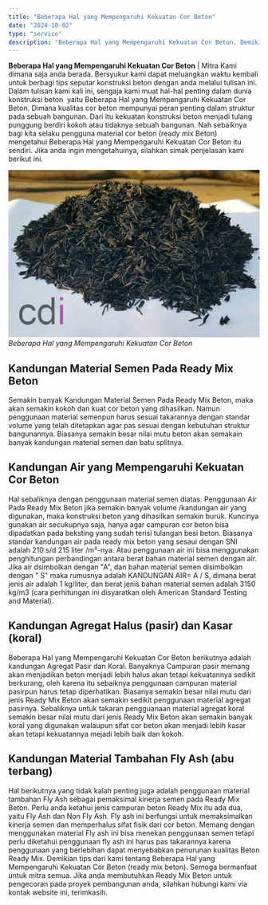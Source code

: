 ```yaml
---
title: "Beberapa Hal yang Mempengaruhi Kekuatan Cor Beton"
date: "2024-10-02"
type: "service"
description: "Beberapa Hal yang Mempengaruhi Kekuatan Cor Beton. Demikian tips dari kami tentang Beberapa Hal yang Mempengaruhi Kekuatan Cor Beton (ready mix beton). Semog..."
---
```


**Beberapa Hal yang Mempengaruhi Kekuatan Cor Beton** | Mitra Kami dimana saja anda berada. Bersyukur kami dapat meluangkan waktu kembali untuk berbagi tips seputar konstruksi beton dengan anda melalui tulisan ini. Dalam tulisan kami kali ini, sengaja kami muat hal-hal penting dalam dunia konstruksi beton  yaitu Beberapa Hal yang Mempengaruhi Kekuatan Cor Beton. Dimana kualitas cor beton mempunyai peran penting dalam struktur pada sebuah bangunan. Dari itu kekuatan konstruksi beton menjadi tulang punggung berdiri kokoh atau tidaknya sebuah bangunan. Nah sebaiknya bagi kita selaku pengguna material cor beton (ready mix Beton) mengetahui Beberapa Hal yang Mempengaruhi Kekuatan Cor Beton itu sendiri. Jika anda ingin mengetahuinya, silahkan simak penjelasan kami berikut ini.

![Daftar Harga Material Pasir dan Batu Terlengkap 2014](/images/blog/arang-sekam.png)
*Beberapa Hal yang Mempengaruhi Kekuatan Cor Beton*

 ## Kandungan Material Semen Pada Ready Mix Beton
    
Semakin banyak Kandungan Material Semen Pada Ready Mix Beton, maka akan semakin kokoh dan kuat cor beton yang dihasilkan. Namun penggunaan material semenpun harus sesuai takarannya dengan standar volume yang telah ditetapkan agar pas sesuai dengan kebutuhan struktur bangunannya. Biasanya semakin besar nilai mutu beton akan semakain banyak kandungan material semen dan batu splitnya.

 ## Kandungan Air yang Mempengaruhi Kekuatan Cor Beton
    
Hal sebaliknya dengan penggunaan material semen diatas. Penggunaan Air Pada Ready Mix Beton jika semakin banyak volume /kandungan air yang digunakan, maka konstruksi beton yang dihasilkan semakin buruk. Kuncinya gunakan air secukupnya saja, hanya agar campuran cor beton bisa dipadatkan pada beksting yang sudah terisi tulangan besi beton. Biasanya standar kandungan air pada ready mix beton yang sesaui dengan SNI adalah 210 s/d 215 liter /m³-nya. Atau penggunaan air ini bisa menggunakan penghitungan perbandingan antara berat bahan material semen dengan air. Jika air dsimbolkan dengan "A", dan bahan material semen disimbolkan dengan " S" maka rumusnya adalah KANDUNGAN AIR= A / S, dimana berat jenis air adalah 1 kg/liter, dan berat jenis bahan material semen adalah 3150 kg/m3 (cara perhitungan ini disyaratkan oleh American Standard Testing and Material).

 ## Kandungan Agregat Halus (pasir) dan Kasar (koral)
    
Beberapa Hal yang Mempengaruhi Kekuatan Cor Beton berikutnya adalah kandungan Agregat Pasir dan Koral. Banyaknya Campuran pasir memang akan menjadikan beton menjadi lebih halus akan tetapi kekuatannya sedikit berkurang, oleh karena itu sebaiknya penggunaan campuran material pasirpun harus tetap diperhatikan. Biasanya semakin besar nilai mutu dari jenis Ready Mix Beton akan semakin sedikit penggunaan material agregat pasirnya. Sebaliknya untuk takaran pengguanaan material agregat koral semakin besar nilai mutu dari jenis Ready Mix Beton akan semakin banyak koral yang digunakan walaupun sifat cor beton akan menjadi lebih kasar akan tetapi kekuatannya mejadi lebih baik dan kokoh.

 ## Kandungan Material Tambahan Fly Ash (abu terbang)
    
Hal berikutnya yang tidak kalah penting juga adalah penggunaan material tambahan Fly Ash sebagai pemaksimal kinerja semen pada Ready Mix Beton. Perlu anda ketahui jenis campuran beton Ready Mix itu ada dua, yaitu Fly Ash dan Non Fly Ash. Fly ash ini berfungsi untuk memaksimalkan kinerja semen dan memperhalus sifat fisik dari cor beton. Memang dengan menggunakan material Fly ash ini bisa menekan penggunaan semen tetapi perlu diketahui penggunaan fly ash ini harus pas takarannya karena penggunaan yang berlebihan dapat menyebabkan penurunan kualitas Beton Ready Mix.
Demikian tips dari kami tentang Beberapa Hal yang Mempengaruhi Kekuatan Cor Beton (ready mix beton). Semoga bermanfaat untuk mitra semua. Jika anda membutuhkan Ready Mix Beton untuk pengecoran pada proyek pembangunan anda, silahkan hubungi kami via kontak website ini, terimkasih.
